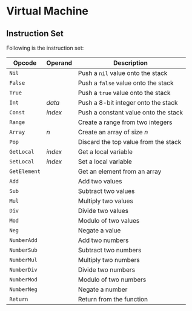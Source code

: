 
# Virtual Machine

## Instruction Set

Following is the instruction set:

| Opcode       | Operand | Description                          |
| ------------ | ------- | ------------------------------------ |
| `Nil`        |         | Push a `nil` value onto the stack    |
| `False`      |         | Push a `false` value onto the stack  | 
| `True`       |         | Push a `true` value onto the stack   |
| `Int`        | _data_  | Push a 8-bit integer onto the stack  |
| `Const`      | _index_ | Push a constant value onto the stack |
| `Range`      |         | Create a range from two integers     |
| `Array`      | _n_     | Create an array of size _n_          |
| `Pop`        |         | Discard the top value from the stack |
| `GetLocal`   | _index_ | Get a local variable                 |
| `SetLocal`   | _index_ | Set a local variable                 |
| `GetElement` |         | Get an element from an array         |
| `Add`        |         | Add two values                       |
| `Sub`        |         | Subtract two values                  |
| `Mul`        |         | Multiply two values                  |
| `Div`        |         | Divide two values                    |
| `Mod`        |         | Modulo of two values                 |
| `Neg`        |         | Negate a value                       |
| `NumberAdd`  |         | Add two numbers                      |
| `NumberSub`  |         | Subtract two numbers                 |
| `NumberMul`  |         | Multiply two numbers                 |
| `NumberDiv`  |         | Divide two numbers                   |
| `NumberMod`  |         | Modulo of two numbers                |
| `NumberNeg`  |         | Negate a number                      |
| `Return`     |         | Return from the function             |
